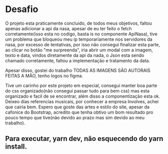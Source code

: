 # Desafio

O projeto esta praticamente concluido, de todos meus objetivos, faltou apenas adicionar a api da nasa, apesar de eu ter feito o fetch corretamente(isso esta no codigo, basta is no componente ApiNasa), tive um problema que bloqueou meu ip temporariamente nos servidores da nasa, por excesso de tentativas, por isso não consegui finalizar esta parte, ao clicar no botão "me surpreenda", iria abrir um modal com a imagem, texto e data, vindos diretamente da api da nada, o Json esta sendo chamado corretamente, faltou a implementação e tratamento da data.

Apesar disso, gostei do trabalho TODAS AS IMAGENS SÃO AUTORAIS FEITAS A MÃO, tenho logos no figma.

Tive um carinho por este projeto em especial, consegui manter boa parte do css organizado(não consegui passar tudo para bem css) mas esta organizado e facil de se encontrar, além disso a componentização esta ok.
Deixeo dias referencias musicais, por conhecer a empresa Involves, achei que cairia bem.
Espero que goste das artes e estilo do site, apesar da cafonice do Bootstrap, acredito que tenha obtivo um bom resultado pro pouco tempo que tive(não devido ao prazo mas sim devido ao meu trabalho).

## Para executar, yarn dev, não esquecendo do yarn install.
